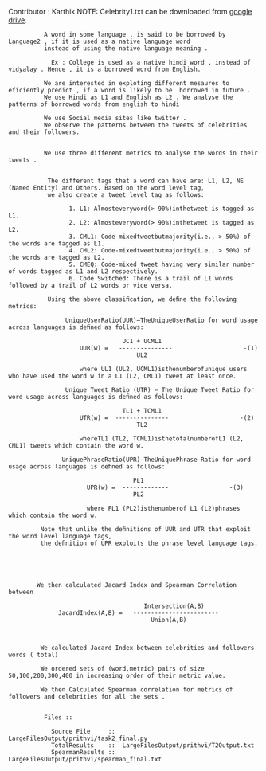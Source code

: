 Contributor  : Karthik 
NOTE: Celebrity1.txt can be downloaded from [google drive](https://drive.google.com/open?id=1-hNpevHej4qwXsrBuYjMCsVjXztmOLck).

              A word in some language , is said to be borrowed by Language2 , if it is used as a native language word
              instead of using the native language meaning .
              
                Ex : College is used as a native hindi word , instead of vidyalay . Hence , it is a borrowed word from English.
              
              We are interested in exploting different mesaures to eficiently predict , if a word is likely to be  borrowed in future .
              We use Hindi as L1 and English as L2 . We analyse the patterns of borrowed words from english to hindi 
              
              We use Social media sites like twitter . 
              We observe the patterns between the tweets of celebrities and their followers.
              
              
              We use three different metrics to analyse the words in their tweets .
              
              
               The different tags that a word can have are: L1, L2, NE (Named Entity) and Others. Based on the word level tag, 
               we also create a tweet level tag as follows: 
               
                     1. L1: Almosteveryword(> 90%)inthetweet is tagged as L1. 
                     2. L2: Almosteveryword(> 90%)inthetweet is tagged as L2.
                     3. CML1: Code-mixedtweetbutmajority(i.e., > 50%) of the words are tagged as L1. 
                     4. CML2: Code-mixedtweetbutmajority(i.e., > 50%) of the words are tagged as L2. 
                     5. CMEQ: Code-mixed tweet having very similar number of words tagged as L1 and L2 respectively. 
                     6. Code Switched: There is a trail of L1 words followed by a trail of L2 words or vice versa. 
                    
               Using the above classiﬁcation, we deﬁne the following metrics:
               
                    UniqueUserRatio(UUR)–TheUniqueUserRatio for word usage across languages is deﬁned as follows:
                    
                                    UC1 + UCML1
                        UUR(w) =   ---------------                    -(1)   
                                        UL2

                        where UL1 (UL2, UCML1)isthenumberofunique users who have used the word w in a L1 (L2, CML1) tweet at least once. 
                        
                    Unique Tweet Ratio (UTR) – The Unique Tweet Ratio for word usage across languages is deﬁned as follows:
                    
                                    TL1 + TCML1
                        UTR(w) =  ---------------                    -(2)
                                        TL2        

                        whereTL1 (TL2, TCML1)isthetotalnumberofL1 (L2, CML1) tweets which contain the word w.
                      
                   UniquePhraseRatio(UPR)–TheUniquePhrase Ratio for word usage across languages is deﬁned as follows: 
                                       
                                       PL1 
                          UPR(w) =  -------------                 -(3) 
                                       PL2
                          
                          where PL1 (PL2)isthenumberof L1 (L2)phrases which contain the word w. 
                          
             Note that unlike the deﬁnitions of UUR and UTR that exploit the word level language tags,
             the deﬁnition of UPR exploits the phrase level language tags.
             
             
            
            
            
            We then calculated Jacard Index and Spearman Correlation between 
              
                                          Intersection(A,B)
                  JacardIndex(A,B) =   ------------------------
                                            Union(A,B)
              
              
             
             We calculated Jacard Index between celebrities and followers words ( total) 
             
             We ordered sets of (word,metric) pairs of size 50,100,200,300,400 in increasing order of their metric value.
            
             We then Calculated Spearman correlation for metrics of followers and celebrities for all the sets .
             
             
              Files ::
              
                Source File     ::  LargeFilesOutput/prithvi/task2_final.py
                TotalResults    ::  LargeFilesOutput/prithvi/T2Output.txt
                SpearmanResults ::  LargeFilesOutput/prithvi/spearman_final.txt
                
                
                  
                   
             
              
              
              
